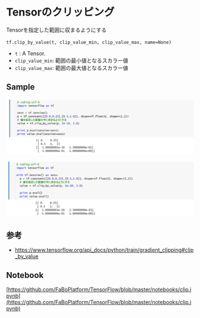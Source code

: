 # Tensorのクリッピング

Tensorを指定した範囲に収まるようにする

`tf.clip_by_value(t, clip_value_min, clip_value_max, name=None)`

* `t` : A Tensor.
* `clip_value_min`: 範囲の最小値となるスカラー値
* `clip_value_max`: 範囲の最大値となるスカラー値

## Sample

![](/img/clip01.png)

![](/img/clip02.png)

## 参考

* https://www.tensorflow.org/api_docs/python/train/gradient_clipping#clip_by_value

## Notebook

[https://github.com/FaBoPlatform/TensorFlow/blob/master/notebooks/clip.ipynb](https://github.com/FaBoPlatform/TensorFlow/blob/master/notebooks/clip.ipynb)
